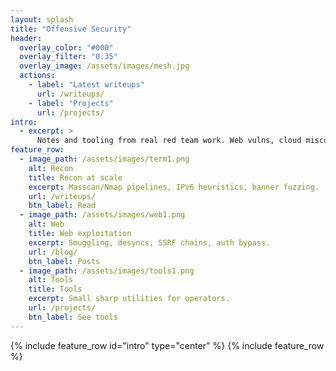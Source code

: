 ```yaml
---
layout: splash
title: "Offensive Security"
header:
  overlay_color: "#000"
  overlay_filter: "0.35"
  overlay_image: /assets/images/mesh.jpg
  actions:
    - label: "Latest writeups"
      url: /writeups/
    - label: "Projects"
      url: /projects/
intro: 
  - excerpt: >
      Notes and tooling from real red team work. Web vulns, cloud misconfig, IPv6 recon, weird services.
feature_row:
  - image_path: /assets/images/term1.png
    alt: Recon
    title: Recon at scale
    excerpt: Masscan/Nmap pipelines, IPv6 heuristics, banner fuzzing.
    url: /writeups/
    btn_label: Read
  - image_path: /assets/images/web1.png
    alt: Web
    title: Web exploitation
    excerpt: Smuggling, desyncs, SSRF chains, auth bypass.
    url: /blog/
    btn_label: Posts
  - image_path: /assets/images/tools1.png
    alt: Tools
    title: Tools
    excerpt: Small sharp utilities for operators.
    url: /projects/
    btn_label: See tools
---
```

{% include feature_row id="intro" type="center" %}
{% include feature_row %}
